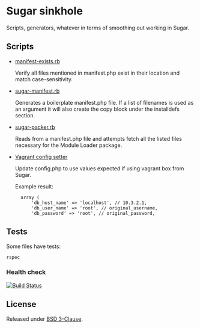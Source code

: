 # Sugar sinkhole

Scripts, generators, whatever in terms of smoothing
out working in Sugar.


## Scripts

- [manifest-exists.rb](./manifest-exists.rb)

  Verify all files mentioned in manifest.php exist in their
  location and match case-sensitivity.

- [sugar-manifest.rb](./sugar-manifest.rb)

  Generates a boilerplate manifest.php file. If a list of filenames
  is used as an argument it will also create the copy block under
  the installdefs section.

- [sugar-packer.rb](./sugar-packer.rb)

  Reads from a manifest.php file and attempts fetch all the listed files
  necessary for the Module Loader package.

- [Vagrant config setter](./vagrant-config.sh)

  Update config.php to use values expected if using vagrant box from Sugar.

  Example result:

        array (
            'db_host_name' => 'localhost', // 10.3.2.1,
            'db_user_name' => 'root', // original_username,
            'db_password' => 'root', // original_password,

## Tests

Some files have tests:

    rspec


### Health check

[![Build Status](https://travis-ci.com/randomecho/sugar-sinkhole.svg?branch=master)](https://travis-ci.com/randomecho/sugar-sinkhole)


## License

Released under [BSD 3-Clause](./LICENSE).
